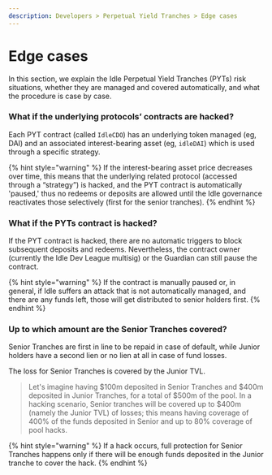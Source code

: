 ```yaml
---
description: Developers > Perpetual Yield Tranches > Edge cases
---
```


# Edge cases

In this section, we explain the Idle Perpetual Yield Tranches (PYTs) risk situations, whether they are managed and covered automatically, and what the procedure is case by case.

### What if the underlying protocols’ contracts are hacked?&#x20;

Each PYT contract (called `IdleCDO`) has an underlying token managed (eg, DAI) and an associated interest-bearing asset (eg, `idleDAI`) which is used through a specific strategy.

{% hint style="warning" %}
If the interest-bearing asset price decreases over time, this means that the underlying related protocol (accessed through a “strategy”) is hacked, and the PYT contract is automatically 'paused,' thus no redeems or deposits are allowed until the Idle governance reactivates those selectively (first for the senior tranches).
{% endhint %}

### What if the PYTs contract is hacked?&#x20;

If the PYT contract is hacked, there are no automatic triggers to block subsequent deposits and redeems. Nevertheless, the contract owner (currently the Idle Dev League multisig) or the Guardian can still pause the contract.

{% hint style="warning" %}
If the contract is manually paused or, in general, if Idle suffers an attack that is not automatically managed, and there are any funds left, those will get distributed to senior holders first.
{% endhint %}

### Up to which amount are the Senior Tranches covered?&#x20;

Senior Tranches are first in line to be repaid in case of default, while Junior holders have a second lien or no lien at all in case of fund losses.&#x20;

The loss for Senior Tranches is covered by the Junior TVL.

> Let's imagine having $100m deposited in Senior Tranches and $400m deposited in Junior Tranches, for a total of $500m of the pool. In a hacking scenario, Senior tranches will be covered up to $400m (namely the Junior TVL) of losses; this means having coverage of 400% of the funds deposited in Senior and up to 80% coverage of pool hacks.

{% hint style="warning" %}
If a hack occurs, full protection for Senior Tranches happens only if there will be enough funds deposited in the Junior tranche to cover the hack.
{% endhint %}
